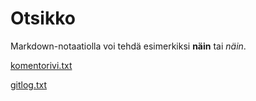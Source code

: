 # Otsikko

Markdown-notaatiolla voi tehdä esimerkiksi **näin** tai *näin*.

[komentorivi.txt](https://github.com/matiastamsi/ot-harjoitustyo/blob/master/laskarit/viikko1/komentorivi.txt)

[gitlog.txt](https://github.com/matiastamsi/ot-harjoitustyo/blob/master/laskarit/viikko1/gitlog.txt)
